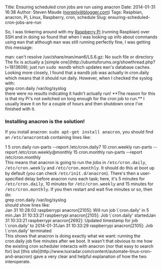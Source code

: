 Title: Ensuring scheduled cron jobs are run using anacron
Date: 2014-01-31 16:38
Author: Steven Maude (noreply@blogger.com)
Tags: Raspbian, anacron, Pi, Linux, Raspberry, cron, schedule
Slug: ensuring-scheduled-cron-jobs-are-run

So, I was tinkering around with my [Raspberry
Pi](http://raspberrypi.org) (running Raspbian) over SSH and in doing so
found that when I was looking up info about commands using
<span style="font-family: Courier New, Courier, monospace;">man</span>
that although
<span style="font-family: Courier New, Courier, monospace;">man</span>
was still running perfectly fine, I was getting this
message:<a name="more"></a>

<div class="bgcode">
man: can't resolve /usr/share/man/man6/LS.6.gz: No such file or
directory

</div>
The fix is actually a [simple
one](http://ubuntuforums.org/showthread.php?t=1813609); just run
<span style="font-family: Courier New, Courier, monospace;">sudo
mandb</span> which updates
<span style="font-family: Courier New, Courier, monospace;">man</span>'s
database caches. Looking more closely, I found that a
<span style="font-family: Courier New, Courier, monospace;">mandb</span>
job was actually in cron.daily which means that it should run daily.
However, when I checked the syslog with:

<div class="bgcode">
grep cron.daily /var/log/syslog

</div>
there were no results indicating it hadn't actually run! **The reason
for this is that my Pi's not switched on long enough for the cron job to
run.** I usually leave it on for a couple of hours and then shutdown
once I've finished with it.

### Installing anacron is the solution!

If you install anacron:
<span style="font-family: Courier New, Courier, monospace;">sudo apt-get
install anacron</span>, you should find an
<span style="font-family: Courier New, Courier, monospace;">/etc/anacrontab</span>
containing lines like:

<div class="bgcode">
1 5 cron.daily run-parts --report /etc/cron.daily7 10 cron.weekly
run-parts --report /etc/cron.weekly@monthly 15 cron.monthly run-parts
--report /etc/cron.monthly

</div>
This means that anacron is going to run the jobs in
<span style="font-family: Courier New, Courier, monospace;">/etc/cron.daily</span>,
<span style="font-family: Courier New, Courier, monospace;">/etc/cron.weekly</span>
and
<span style="font-family: Courier New, Courier, monospace;">/etc/cron.monthly</span>.
It should do this at boot up by default (you can check
<span style="font-family: Courier New, Courier, monospace;">/etc/init.d/anacron</span>).
There's then a user-specified delay before anacron runs each task; here,
it's 5 minutes for
<span style="font-family: Courier New, Courier, monospace;">/etc/cron.daily</span>,
10 minutes for
<span style="font-family: Courier New, Courier, monospace;">/etc/cron.weekly</span>
and 15 minutes for
<span style="font-family: Courier New, Courier, monospace;">/etc/cron.monthly</span>.
If you then restart and wait five minutes or so, then do:

<div class="bgcode">
grep cron.daily /var/log/syslog

</div>
should show lines like:

<div class="bgcode">
Jan 31 10:28:02 raspberrypi anacron[2105]: Will run job \`cron.daily' in
5 min.Jan 31 10:33:21 raspberrypi anacron[2105]: Job \`cron.daily'
startedJan 31 10:33:21 raspberrypi anacron[2692]: Updated timestamp for
job \`cron.daily' to 2014-01-31Jan 31 10:33:29 raspberrypi
anacron[2105]: Job \`cron.daily' terminated

</div>
This shows that anacron is doing exactly what we want: running the
cron.daily job five minutes after we boot. It wasn't that obvious to me
how the existing cron scheduler interacts with anacron (nor that easy to
search for) but [this
site](http://www.tuxradar.com/content/automate-linux-cron-and-anacron)
gave a very clear and helpful explanation of how the two interoperate.

</p>

